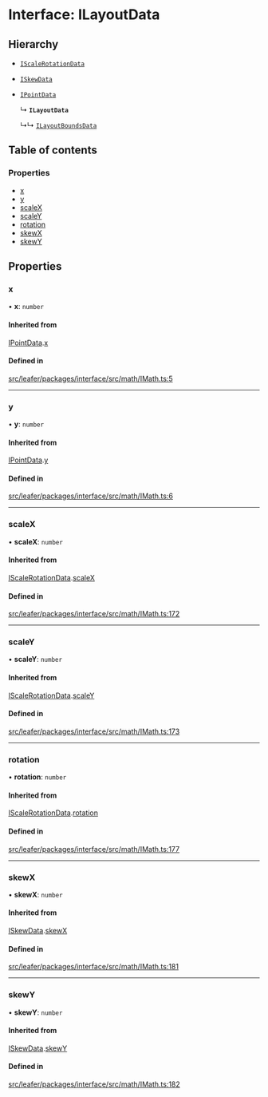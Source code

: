 # Interface: ILayoutData

## Hierarchy

- [`IScaleRotationData`](IScaleRotationData.md)

- [`ISkewData`](ISkewData.md)

- [`IPointData`](IPointData.md)

  ↳ **`ILayoutData`**

  ↳↳ [`ILayoutBoundsData`](ILayoutBoundsData.md)

## Table of contents

### Properties

- [x](ILayoutData.md#x)
- [y](ILayoutData.md#y)
- [scaleX](ILayoutData.md#scalex)
- [scaleY](ILayoutData.md#scaley)
- [rotation](ILayoutData.md#rotation)
- [skewX](ILayoutData.md#skewx)
- [skewY](ILayoutData.md#skewy)

## Properties

### x

• **x**: `number`

#### Inherited from

[IPointData](IPointData.md).[x](IPointData.md#x)

#### Defined in

[src/leafer/packages/interface/src/math/IMath.ts:5](https://github.com/leaferjs/leafer/blob/ce388543b1c91bc943ac7537f94ff47adf234c5d/packages/interface/src/math/IMath.ts#L5)

___

### y

• **y**: `number`

#### Inherited from

[IPointData](IPointData.md).[y](IPointData.md#y)

#### Defined in

[src/leafer/packages/interface/src/math/IMath.ts:6](https://github.com/leaferjs/leafer/blob/ce388543b1c91bc943ac7537f94ff47adf234c5d/packages/interface/src/math/IMath.ts#L6)

___

### scaleX

• **scaleX**: `number`

#### Inherited from

[IScaleRotationData](IScaleRotationData.md).[scaleX](IScaleRotationData.md#scalex)

#### Defined in

[src/leafer/packages/interface/src/math/IMath.ts:172](https://github.com/leaferjs/leafer/blob/ce388543b1c91bc943ac7537f94ff47adf234c5d/packages/interface/src/math/IMath.ts#L172)

___

### scaleY

• **scaleY**: `number`

#### Inherited from

[IScaleRotationData](IScaleRotationData.md).[scaleY](IScaleRotationData.md#scaley)

#### Defined in

[src/leafer/packages/interface/src/math/IMath.ts:173](https://github.com/leaferjs/leafer/blob/ce388543b1c91bc943ac7537f94ff47adf234c5d/packages/interface/src/math/IMath.ts#L173)

___

### rotation

• **rotation**: `number`

#### Inherited from

[IScaleRotationData](IScaleRotationData.md).[rotation](IScaleRotationData.md#rotation)

#### Defined in

[src/leafer/packages/interface/src/math/IMath.ts:177](https://github.com/leaferjs/leafer/blob/ce388543b1c91bc943ac7537f94ff47adf234c5d/packages/interface/src/math/IMath.ts#L177)

___

### skewX

• **skewX**: `number`

#### Inherited from

[ISkewData](ISkewData.md).[skewX](ISkewData.md#skewx)

#### Defined in

[src/leafer/packages/interface/src/math/IMath.ts:181](https://github.com/leaferjs/leafer/blob/ce388543b1c91bc943ac7537f94ff47adf234c5d/packages/interface/src/math/IMath.ts#L181)

___

### skewY

• **skewY**: `number`

#### Inherited from

[ISkewData](ISkewData.md).[skewY](ISkewData.md#skewy)

#### Defined in

[src/leafer/packages/interface/src/math/IMath.ts:182](https://github.com/leaferjs/leafer/blob/ce388543b1c91bc943ac7537f94ff47adf234c5d/packages/interface/src/math/IMath.ts#L182)
